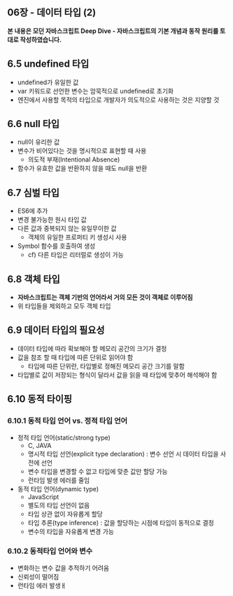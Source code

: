 ## 06장 - 데이터 타입 (2)

**본 내용은 모던 자바스크립트 Deep Dive - 자바스크립트의 기본 개념과 동작 원리를 토대로 작성하였습니다.**



## 6.5 undefined 타입

* undefined가 유일한 값
* var 키워드로 선언한 변수는 암묵적으로 undefined로 초기화
* 엔진에서 사용할 목적의 타입으로 개발자가 의도적으로 사용하는 것은 지양할 것



## 6.6 null 타입

* null이 유리한 값
* 변수가 비어있다는 것을 명시적으로 표현할 때 사용
  * 의도적 부재(Intentional Absence)
* 함수가 유효한 값을 반환하지 않을 때도 null을 반환



## 6.7 심벌 타입

* ES6에 추가
* 변경 불가능한 원시 타입 값
* 다른 값과 중복되지 않는 유일무이한 값
  * 객체의 유일한 프로퍼티 키 생성시 사용
* Symbol 함수를 호출하여 생성
  * cf) 다른 타입은 리터럴로 생성이 가능



## 6.8 객체 타입

* **자바스크립트는 객체 기반의 언어라서 거의 모든 것이 객체로 이루어짐**
* 위 타입들을 제외하고 모두 객체 타입



## 6.9 데이터 타입의 필요성

* 데이터 타입에 따라 확보해야 할 메모리 공간의 크기가 결정
* 값을 참조 할 때 타입에 따른 단위로 읽어야 함
  * 타입에 따른 단위란, 타입별로 정해진 메모리 공간 크기를 말함
* 타입별로 값이 저장되는 형식이 달라서 값을 읽을 때 타입에 맞추어 해석해야 함



## 6.10 동적 타이핑

### 6.10.1 동적 타입 언어 vs. 정적 타입 언어

* 정적 타입 언어(static/strong type)
  * C, JAVA
  * 명시적 타입 선언(explicit type declaration) : 변수 선언 시 데이터 타입을 사전에 선언
  * 변수 타입을 변경할 수 없고 타입에 맞춘 값만 할당 가능
  * 런타임 발생 에러를 줄임
* 동적 타입 언어(dynamic type)
  * JavaScript
  * 별도의 타입 선언이 없음
  * 타입 상관 없이 자유롭게 할당
  * 타입 추론(type inference) : 값을 할당하는 시점에 타입이 동적으로 결정
  * 변수의 타입을 자유롭게 변경 가능



### 6.10.2 동적타입 언어와 변수

* 변화하는 변수 값을 추적하기 어려움
* 신뢰성이 떨어짐
* 런타임 에러 발생ㅐ